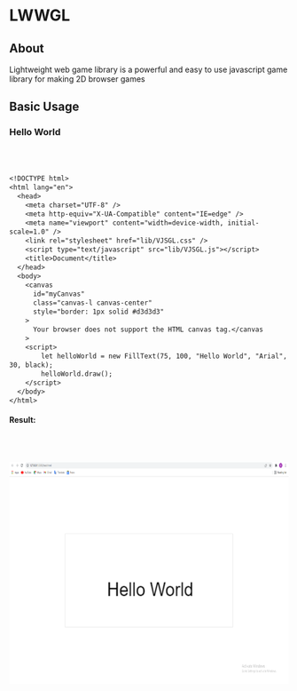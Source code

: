 # LWWGL
## About
Lightweight web game library is a powerful and easy to use javascript game library for making 2D browser games

## Basic Usage

### Hello World
<br></br>
```
<!DOCTYPE html>
<html lang="en">
  <head>
    <meta charset="UTF-8" />
    <meta http-equiv="X-UA-Compatible" content="IE=edge" />
    <meta name="viewport" content="width=device-width, initial-scale=1.0" />
    <link rel="stylesheet" href="lib/VJSGL.css" />
    <script type="text/javascript" src="lib/VJSGL.js"></script>
    <title>Document</title>
  </head>
  <body>
    <canvas
      id="myCanvas"
      class="canvas-l canvas-center"        
      style="border: 1px solid #d3d3d3"
    >
      Your browser does not support the HTML canvas tag.</canvas
    >
    <script>
        let helloWorld = new FillText(75, 100, "Hello World", "Arial", 30, black);
        helloWorld.draw();
    </script>
  </body>
</html>
```
#### Result:
<br></br>
<center><img src="resources/assets/images/helloWorld.png" alt="frog" width="600" height="400"/>  
